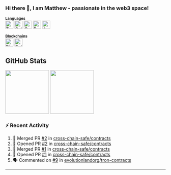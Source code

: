 ### Hi there 👋, I am Matthew - passionate in the web3 space!

<sup><b>Languages</b></sup> <br>
<img alt="Typescript" src="https://img.shields.io/badge/typescript-%23007ACC.svg?style=for-the-badge&logo=typescript&logoColor=white" height="25" />
<img alt="Solidity" src="https://img.shields.io/badge/solidity-%23363636.svg?style=for-the-badge&logo=solidity&logoColor=white" height="25" />
<img alt="Go" src="https://img.shields.io/badge/GO-3670A0?style=for-the-badge&logo=go&logoColor=white" height="25" />
<img alt="Rust" src="https://img.shields.io/badge/Rust-000000?style=for-the-badge&logo=rust&logoColor=white" height="25"/>
<img alt="Java" src="https://img.shields.io/badge/Java-ED8B00?style=for-the-badge&logo=openjdk&logoColor=white" height="25" />

<sup><b>Blockchains</b></sup> <br>
<img alt="Ethereum" src="https://img.shields.io/badge/ethereum-3C3C3D?style=for-the-badge&logo=ethereum&logoColor=white" height="25" />
<img alt="Solana" src="https://img.shields.io/badge/solana-9945FF?style=for-the-badge&logo=solana&logoColor=ffdd54" height="25" />

<h2>GitHub Stats</h2>
  <img height="137px" src="https://github-readme-stats.vercel.app/api?username=andyrobert3&hide_title=true&hide_border=true&show_icons=true&include_all_commits=true&count_private=true&line_height=21&text_color=000&icon_color=000&theme=graywhite" />
  <img height="137px" src="https://github-readme-stats.vercel.app/api/top-langs/?username=andyrobert3&hide=html&hide_title=true&hide_border=true&layout=compact&langs_count=6&exclude_repo=comp426,Redventures-Movie-Quotes&text_color=000&icon_color=fff&theme=graywhite" />

### :zap: Recent Activity

<!--START_SECTION:activity-->
1. 🎉 Merged PR [#2](https://github.com/cross-chain-safe/contracts/pull/2) in [cross-chain-safe/contracts](https://github.com/cross-chain-safe/contracts)
2. 💪 Opened PR [#2](https://github.com/cross-chain-safe/contracts/pull/2) in [cross-chain-safe/contracts](https://github.com/cross-chain-safe/contracts)
3. 🎉 Merged PR [#1](https://github.com/cross-chain-safe/contracts/pull/1) in [cross-chain-safe/contracts](https://github.com/cross-chain-safe/contracts)
4. 💪 Opened PR [#1](https://github.com/cross-chain-safe/contracts/pull/1) in [cross-chain-safe/contracts](https://github.com/cross-chain-safe/contracts)
5. 🗣 Commented on [#9](https://github.com/evolutionlandorg/tron-contracts/issues/9#issuecomment-1746254190) in [evolutionlandorg/tron-contracts](https://github.com/evolutionlandorg/tron-contracts)
<!--END_SECTION:activity-->


---
